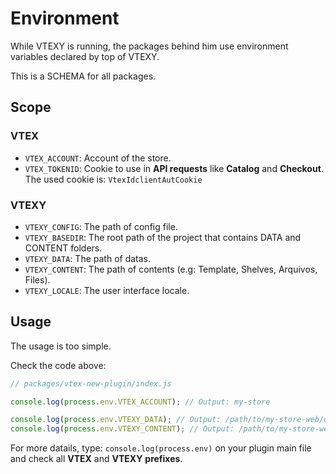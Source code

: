 # Environment

While VTEXY is running, the packages behind him use environment variables declared by top of VTEXY.

This is a SCHEMA for all packages.

## Scope

### VTEX

- `VTEX_ACCOUNT`: Account of the store.
- `VTEX_TOKENID`: Cookie to use in **API requests** like **Catalog** and **Checkout**. The used cookie is: `VtexIdclientAutCookie` 

### VTEXY

- `VTEXY_CONFIG`: The path of config file.
- `VTEXY_BASEDIR`: The root path of the project that contains DATA and CONTENT folders.
- `VTEXY_DATA`: The path of datas.
- `VTEXY_CONTENT`: The path of contents (e.g: Template, Shelves, Arquivos, Files).
- `VTEXY_LOCALE`: The user interface locale.

## Usage

The usage is too simple.

Check the code above:

```javascript
// packages/vtex-new-plugin/index.js

console.log(process.env.VTEX_ACCOUNT); // Output: my-store

console.log(process.env.VTEXY_DATA); // Output: /path/to/my-store-web/data
console.log(process.env.VTEXY_CONTENT); // Output: /path/to/my-store-web/dist
```

For more datails, type: `console.log(process.env)` on your plugin main file and check all **VTEX** and **VTEXY** **prefixes**.
